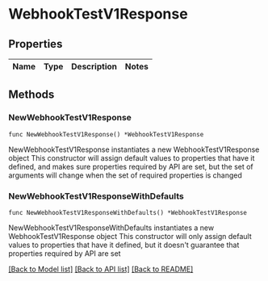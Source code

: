 # WebhookTestV1Response

## Properties

Name | Type | Description | Notes
------------ | ------------- | ------------- | -------------

## Methods

### NewWebhookTestV1Response

`func NewWebhookTestV1Response() *WebhookTestV1Response`

NewWebhookTestV1Response instantiates a new WebhookTestV1Response object
This constructor will assign default values to properties that have it defined,
and makes sure properties required by API are set, but the set of arguments
will change when the set of required properties is changed

### NewWebhookTestV1ResponseWithDefaults

`func NewWebhookTestV1ResponseWithDefaults() *WebhookTestV1Response`

NewWebhookTestV1ResponseWithDefaults instantiates a new WebhookTestV1Response object
This constructor will only assign default values to properties that have it defined,
but it doesn't guarantee that properties required by API are set


[[Back to Model list]](../README.md#documentation-for-models) [[Back to API list]](../README.md#documentation-for-api-endpoints) [[Back to README]](../README.md)


